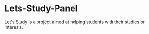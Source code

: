 # Lets-Study-Panel
Let's Study is a project aimed at helping students with their studies or interests.

